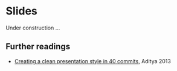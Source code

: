 # Slides

Under construction ...

## Further readings

- [Creating a clean presentation style in 40 commits](https://adityam.github.io/context-blog/post/presentation-40-commits-redux/), Aditya 2013
